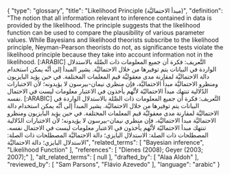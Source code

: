 {
    "type": "glossary",
    "title": "Likelihood Principle (مبدأ الاحتماليَّة)",
    "definition": "The notion that all information relevant to inference contained in data is provided by the likelihood. The principle suggests that the likelihood function can be used to compare the plausibility of various parameter values. While Bayesians and likelihood theorists subscribe to the likelihood principle, Neyman-Pearson theorists do not, as significance tests violate the likelihood principle because they take into account information not in the likelihood.  [:ARABIC] التَّعريف: فكرة أن جميع المعلومات ذات الصِّلة بالاستدلال الواردة في البيانات يتم توفيرها من خلال الاحتماليَّة. يشير المبدأ إلى أنَّه يمكن استخدام دالة الاحتماليَّة لمقارنة مدى معقوليَّة قيم المعلمات المختلفة. في حين يؤيد البايزيون ومنظرو الاحتماليَّة مبدأَ الاحتماليَّة، فإن منظري نيمان-بيرسون لا يؤيدونه؛ لأن الاختبارات الدّلالية تنتهك مبدأ الاحتماليّة لأنَّهم يأخذون في الاعتبار معلومات ليست في الاحتمال نفسه. [:ARABIC] التَّعريف: فكرة أن جميع المعلومات ذات الصِّلة بالاستدلال الواردة في البيانات يتم توفيرها من خلال الاحتماليَّة. يشير المبدأ إلى أنَّه يمكن استخدام دالة الاحتماليَّة لمقارنة مدى معقوليَّة قيم المعلمات المختلفة. في حين يؤيد البايزيون ومنظرو الاحتماليَّة مبدأَ الاحتماليَّة، فإن منظري نيمان-بيرسون لا يؤيدونه؛ لأن الاختبارات الدّلالية تنتهك مبدأ الاحتماليّة لأنَّهم يأخذون في الاعتبار معلومات ليست في الاحتمال نفسه. المصطلحات ذات الصلة: الاستدلال البايزي؛ دالة الاحتماليَّة المصطلحات ذات الصلة: الاستدلال البايزي؛ دالة الاحتماليَّة",
    "related_terms": [
        "Bayesian inference",
        "Likelihood Function"
    ],
    "references": [
        "Dienes (2008); Geyer (2003; 2007);"
    ],
    "alt_related_terms": [
        null
    ],
    "drafted_by": [
        "Alaa Aldoh"
    ],
    "reviewed_by": [
        "Sam Parsons",
        "Flávio Azevedo"
    ],
    "language": "arabic"
}